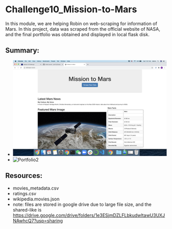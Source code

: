 # Challenge10_Mission-to-Mars

In this module, we are helping Robin on web-scraping for information of Mars. In this project, data was scraped from the official website of NASA, and the final portfolio was obtained and displayed in local flask disk. 

## Summary:
* ![Portfolio1](images/Mars_Portfolio_1.png)
* ![Portfolio2](images/Mars_Portfolio_2.png)

## Resources:
* movies_metadata.csv
* ratings.csv
* wikipedia.movies.json
* note: files are stored in google drive due to large file size, and the shared-like is https://drive.google.com/drive/folders/1e3ESjmDZLFLbkudwltawU3UXJNAwhcQ7?usp=sharing
